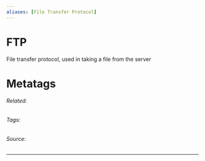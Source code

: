 ```yaml
---
aliases: [File Transfer Protocol]
---
```

# FTP
File transfer protocol, used in taking a file from the server











# Metatags
###### Related: 
###### Tags: 
###### Source: 

---
